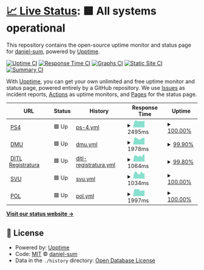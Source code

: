 # [📈 Live Status](https://daniel-sum.github.io/uptime4): <!--live status--> **🟩 All systems operational**

This repository contains the open-source uptime monitor and status page for [daniel-sum](https://daniel-sum.github.io/uptime4), powered by [Upptime](https://github.com/upptime/upptime).

[![Uptime CI](https://github.com/koj-co/upptime/workflows/Uptime%20CI/badge.svg)](https://github.com/koj-co/upptime/actions?query=workflow%3A%22Uptime+CI%22)
[![Response Time CI](https://github.com/koj-co/upptime/workflows/Response%20Time%20CI/badge.svg)](https://github.com/koj-co/upptime/actions?query=workflow%3A%22Response+Time+CI%22)
[![Graphs CI](https://github.com/koj-co/upptime/workflows/Graphs%20CI/badge.svg)](https://github.com/koj-co/upptime/actions?query=workflow%3A%22Graphs+CI%22)
[![Static Site CI](https://github.com/koj-co/upptime/workflows/Static%20Site%20CI/badge.svg)](https://github.com/koj-co/upptime/actions?query=workflow%3A%22Static+Site+CI%22)
[![Summary CI](https://github.com/koj-co/upptime/workflows/Summary%20CI/badge.svg)](https://github.com/koj-co/upptime/actions?query=workflow%3A%22Summary+CI%22)

With [Upptime](https://upptime.js.org), you can get your own unlimited and free uptime monitor and status page, powered entirely by a GitHub repository. We use [Issues](https://github.com/daniel-sum/uptime4/issues) as incident reports, [Actions](https://github.com/daniel-sum/uptime4/actions) as uptime monitors, and [Pages](https://daniel-sum.github.io/uptime4) for the status page.

<!--start: status pages-->
<!-- This summary is generated by Upptime (https://github.com/upptime/upptime) -->
<!-- Do not edit this manually, your changes will be overwritten -->
<!-- prettier-ignore -->
| URL | Status | History | Response Time | Uptime |
| --- | ------ | ------- | ------------- | ------ |
| <img alt="" src="https://favicons.githubusercontent.com/www.ps4.ro" height="13"> [PS4](https://www.ps4.ro) | 🟩 Up | [ps-4.yml](https://github.com/daniel-sum/uptime4/commits/HEAD/history/ps-4.yml) | <details><summary><img alt="Response time graph" src="./graphs/ps-4/response-time-week.png" height="20"> 2495ms</summary><br><a href="https://daniel-sum.github.io/uptime4/history/ps-4"><img alt="Response time 2503" src="https://img.shields.io/endpoint?url=https%3A%2F%2Fraw.githubusercontent.com%2Fdaniel-sum%2Fuptime4%2FHEAD%2Fapi%2Fps-4%2Fresponse-time.json"></a><br><a href="https://daniel-sum.github.io/uptime4/history/ps-4"><img alt="24-hour response time 2561" src="https://img.shields.io/endpoint?url=https%3A%2F%2Fraw.githubusercontent.com%2Fdaniel-sum%2Fuptime4%2FHEAD%2Fapi%2Fps-4%2Fresponse-time-day.json"></a><br><a href="https://daniel-sum.github.io/uptime4/history/ps-4"><img alt="7-day response time 2495" src="https://img.shields.io/endpoint?url=https%3A%2F%2Fraw.githubusercontent.com%2Fdaniel-sum%2Fuptime4%2FHEAD%2Fapi%2Fps-4%2Fresponse-time-week.json"></a><br><a href="https://daniel-sum.github.io/uptime4/history/ps-4"><img alt="30-day response time 2512" src="https://img.shields.io/endpoint?url=https%3A%2F%2Fraw.githubusercontent.com%2Fdaniel-sum%2Fuptime4%2FHEAD%2Fapi%2Fps-4%2Fresponse-time-month.json"></a><br><a href="https://daniel-sum.github.io/uptime4/history/ps-4"><img alt="1-year response time 2503" src="https://img.shields.io/endpoint?url=https%3A%2F%2Fraw.githubusercontent.com%2Fdaniel-sum%2Fuptime4%2FHEAD%2Fapi%2Fps-4%2Fresponse-time-year.json"></a></details> | <details><summary><a href="https://daniel-sum.github.io/uptime4/history/ps-4">100.00%</a></summary><a href="https://daniel-sum.github.io/uptime4/history/ps-4"><img alt="All-time uptime 99.96%" src="https://img.shields.io/endpoint?url=https%3A%2F%2Fraw.githubusercontent.com%2Fdaniel-sum%2Fuptime4%2FHEAD%2Fapi%2Fps-4%2Fuptime.json"></a><br><a href="https://daniel-sum.github.io/uptime4/history/ps-4"><img alt="24-hour uptime 100.00%" src="https://img.shields.io/endpoint?url=https%3A%2F%2Fraw.githubusercontent.com%2Fdaniel-sum%2Fuptime4%2FHEAD%2Fapi%2Fps-4%2Fuptime-day.json"></a><br><a href="https://daniel-sum.github.io/uptime4/history/ps-4"><img alt="7-day uptime 100.00%" src="https://img.shields.io/endpoint?url=https%3A%2F%2Fraw.githubusercontent.com%2Fdaniel-sum%2Fuptime4%2FHEAD%2Fapi%2Fps-4%2Fuptime-week.json"></a><br><a href="https://daniel-sum.github.io/uptime4/history/ps-4"><img alt="30-day uptime 99.90%" src="https://img.shields.io/endpoint?url=https%3A%2F%2Fraw.githubusercontent.com%2Fdaniel-sum%2Fuptime4%2FHEAD%2Fapi%2Fps-4%2Fuptime-month.json"></a><br><a href="https://daniel-sum.github.io/uptime4/history/ps-4"><img alt="1-year uptime 99.96%" src="https://img.shields.io/endpoint?url=https%3A%2F%2Fraw.githubusercontent.com%2Fdaniel-sum%2Fuptime4%2FHEAD%2Fapi%2Fps-4%2Fuptime-year.json"></a></details>
| <img alt="" src="https://favicons.githubusercontent.com/www.mobilitateurbana4.ro" height="13"> [DMU](https://www.mobilitateurbana4.ro) | 🟩 Up | [dmu.yml](https://github.com/daniel-sum/uptime4/commits/HEAD/history/dmu.yml) | <details><summary><img alt="Response time graph" src="./graphs/dmu/response-time-week.png" height="20"> 1978ms</summary><br><a href="https://daniel-sum.github.io/uptime4/history/dmu"><img alt="Response time 1667" src="https://img.shields.io/endpoint?url=https%3A%2F%2Fraw.githubusercontent.com%2Fdaniel-sum%2Fuptime4%2FHEAD%2Fapi%2Fdmu%2Fresponse-time.json"></a><br><a href="https://daniel-sum.github.io/uptime4/history/dmu"><img alt="24-hour response time 2072" src="https://img.shields.io/endpoint?url=https%3A%2F%2Fraw.githubusercontent.com%2Fdaniel-sum%2Fuptime4%2FHEAD%2Fapi%2Fdmu%2Fresponse-time-day.json"></a><br><a href="https://daniel-sum.github.io/uptime4/history/dmu"><img alt="7-day response time 1978" src="https://img.shields.io/endpoint?url=https%3A%2F%2Fraw.githubusercontent.com%2Fdaniel-sum%2Fuptime4%2FHEAD%2Fapi%2Fdmu%2Fresponse-time-week.json"></a><br><a href="https://daniel-sum.github.io/uptime4/history/dmu"><img alt="30-day response time 1844" src="https://img.shields.io/endpoint?url=https%3A%2F%2Fraw.githubusercontent.com%2Fdaniel-sum%2Fuptime4%2FHEAD%2Fapi%2Fdmu%2Fresponse-time-month.json"></a><br><a href="https://daniel-sum.github.io/uptime4/history/dmu"><img alt="1-year response time 1667" src="https://img.shields.io/endpoint?url=https%3A%2F%2Fraw.githubusercontent.com%2Fdaniel-sum%2Fuptime4%2FHEAD%2Fapi%2Fdmu%2Fresponse-time-year.json"></a></details> | <details><summary><a href="https://daniel-sum.github.io/uptime4/history/dmu">99.90%</a></summary><a href="https://daniel-sum.github.io/uptime4/history/dmu"><img alt="All-time uptime 99.95%" src="https://img.shields.io/endpoint?url=https%3A%2F%2Fraw.githubusercontent.com%2Fdaniel-sum%2Fuptime4%2FHEAD%2Fapi%2Fdmu%2Fuptime.json"></a><br><a href="https://daniel-sum.github.io/uptime4/history/dmu"><img alt="24-hour uptime 99.32%" src="https://img.shields.io/endpoint?url=https%3A%2F%2Fraw.githubusercontent.com%2Fdaniel-sum%2Fuptime4%2FHEAD%2Fapi%2Fdmu%2Fuptime-day.json"></a><br><a href="https://daniel-sum.github.io/uptime4/history/dmu"><img alt="7-day uptime 99.90%" src="https://img.shields.io/endpoint?url=https%3A%2F%2Fraw.githubusercontent.com%2Fdaniel-sum%2Fuptime4%2FHEAD%2Fapi%2Fdmu%2Fuptime-week.json"></a><br><a href="https://daniel-sum.github.io/uptime4/history/dmu"><img alt="30-day uptime 99.94%" src="https://img.shields.io/endpoint?url=https%3A%2F%2Fraw.githubusercontent.com%2Fdaniel-sum%2Fuptime4%2FHEAD%2Fapi%2Fdmu%2Fuptime-month.json"></a><br><a href="https://daniel-sum.github.io/uptime4/history/dmu"><img alt="1-year uptime 99.95%" src="https://img.shields.io/endpoint?url=https%3A%2F%2Fraw.githubusercontent.com%2Fdaniel-sum%2Fuptime4%2FHEAD%2Fapi%2Fdmu%2Fuptime-year.json"></a></details>
| <img alt="" src="https://favicons.githubusercontent.com/registratura.taxeimpozite4.ro" height="13"> [DITL Registratura](https://registratura.taxeimpozite4.ro) | 🟩 Up | [ditl-registratura.yml](https://github.com/daniel-sum/uptime4/commits/HEAD/history/ditl-registratura.yml) | <details><summary><img alt="Response time graph" src="./graphs/ditl-registratura/response-time-week.png" height="20"> 1064ms</summary><br><a href="https://daniel-sum.github.io/uptime4/history/ditl-registratura"><img alt="Response time 920" src="https://img.shields.io/endpoint?url=https%3A%2F%2Fraw.githubusercontent.com%2Fdaniel-sum%2Fuptime4%2FHEAD%2Fapi%2Fditl-registratura%2Fresponse-time.json"></a><br><a href="https://daniel-sum.github.io/uptime4/history/ditl-registratura"><img alt="24-hour response time 1298" src="https://img.shields.io/endpoint?url=https%3A%2F%2Fraw.githubusercontent.com%2Fdaniel-sum%2Fuptime4%2FHEAD%2Fapi%2Fditl-registratura%2Fresponse-time-day.json"></a><br><a href="https://daniel-sum.github.io/uptime4/history/ditl-registratura"><img alt="7-day response time 1064" src="https://img.shields.io/endpoint?url=https%3A%2F%2Fraw.githubusercontent.com%2Fdaniel-sum%2Fuptime4%2FHEAD%2Fapi%2Fditl-registratura%2Fresponse-time-week.json"></a><br><a href="https://daniel-sum.github.io/uptime4/history/ditl-registratura"><img alt="30-day response time 999" src="https://img.shields.io/endpoint?url=https%3A%2F%2Fraw.githubusercontent.com%2Fdaniel-sum%2Fuptime4%2FHEAD%2Fapi%2Fditl-registratura%2Fresponse-time-month.json"></a><br><a href="https://daniel-sum.github.io/uptime4/history/ditl-registratura"><img alt="1-year response time 920" src="https://img.shields.io/endpoint?url=https%3A%2F%2Fraw.githubusercontent.com%2Fdaniel-sum%2Fuptime4%2FHEAD%2Fapi%2Fditl-registratura%2Fresponse-time-year.json"></a></details> | <details><summary><a href="https://daniel-sum.github.io/uptime4/history/ditl-registratura">99.80%</a></summary><a href="https://daniel-sum.github.io/uptime4/history/ditl-registratura"><img alt="All-time uptime 98.37%" src="https://img.shields.io/endpoint?url=https%3A%2F%2Fraw.githubusercontent.com%2Fdaniel-sum%2Fuptime4%2FHEAD%2Fapi%2Fditl-registratura%2Fuptime.json"></a><br><a href="https://daniel-sum.github.io/uptime4/history/ditl-registratura"><img alt="24-hour uptime 100.00%" src="https://img.shields.io/endpoint?url=https%3A%2F%2Fraw.githubusercontent.com%2Fdaniel-sum%2Fuptime4%2FHEAD%2Fapi%2Fditl-registratura%2Fuptime-day.json"></a><br><a href="https://daniel-sum.github.io/uptime4/history/ditl-registratura"><img alt="7-day uptime 99.80%" src="https://img.shields.io/endpoint?url=https%3A%2F%2Fraw.githubusercontent.com%2Fdaniel-sum%2Fuptime4%2FHEAD%2Fapi%2Fditl-registratura%2Fuptime-week.json"></a><br><a href="https://daniel-sum.github.io/uptime4/history/ditl-registratura"><img alt="30-day uptime 99.95%" src="https://img.shields.io/endpoint?url=https%3A%2F%2Fraw.githubusercontent.com%2Fdaniel-sum%2Fuptime4%2FHEAD%2Fapi%2Fditl-registratura%2Fuptime-month.json"></a><br><a href="https://daniel-sum.github.io/uptime4/history/ditl-registratura"><img alt="1-year uptime 98.37%" src="https://img.shields.io/endpoint?url=https%3A%2F%2Fraw.githubusercontent.com%2Fdaniel-sum%2Fuptime4%2FHEAD%2Fapi%2Fditl-registratura%2Fuptime-year.json"></a></details>
| <img alt="" src="https://favicons.githubusercontent.com/svu.ps4.ro" height="13"> [SVU](https://svu.ps4.ro) | 🟩 Up | [svu.yml](https://github.com/daniel-sum/uptime4/commits/HEAD/history/svu.yml) | <details><summary><img alt="Response time graph" src="./graphs/svu/response-time-week.png" height="20"> 1034ms</summary><br><a href="https://daniel-sum.github.io/uptime4/history/svu"><img alt="Response time 1006" src="https://img.shields.io/endpoint?url=https%3A%2F%2Fraw.githubusercontent.com%2Fdaniel-sum%2Fuptime4%2FHEAD%2Fapi%2Fsvu%2Fresponse-time.json"></a><br><a href="https://daniel-sum.github.io/uptime4/history/svu"><img alt="24-hour response time 946" src="https://img.shields.io/endpoint?url=https%3A%2F%2Fraw.githubusercontent.com%2Fdaniel-sum%2Fuptime4%2FHEAD%2Fapi%2Fsvu%2Fresponse-time-day.json"></a><br><a href="https://daniel-sum.github.io/uptime4/history/svu"><img alt="7-day response time 1034" src="https://img.shields.io/endpoint?url=https%3A%2F%2Fraw.githubusercontent.com%2Fdaniel-sum%2Fuptime4%2FHEAD%2Fapi%2Fsvu%2Fresponse-time-week.json"></a><br><a href="https://daniel-sum.github.io/uptime4/history/svu"><img alt="30-day response time 936" src="https://img.shields.io/endpoint?url=https%3A%2F%2Fraw.githubusercontent.com%2Fdaniel-sum%2Fuptime4%2FHEAD%2Fapi%2Fsvu%2Fresponse-time-month.json"></a><br><a href="https://daniel-sum.github.io/uptime4/history/svu"><img alt="1-year response time 1006" src="https://img.shields.io/endpoint?url=https%3A%2F%2Fraw.githubusercontent.com%2Fdaniel-sum%2Fuptime4%2FHEAD%2Fapi%2Fsvu%2Fresponse-time-year.json"></a></details> | <details><summary><a href="https://daniel-sum.github.io/uptime4/history/svu">100.00%</a></summary><a href="https://daniel-sum.github.io/uptime4/history/svu"><img alt="All-time uptime 93.37%" src="https://img.shields.io/endpoint?url=https%3A%2F%2Fraw.githubusercontent.com%2Fdaniel-sum%2Fuptime4%2FHEAD%2Fapi%2Fsvu%2Fuptime.json"></a><br><a href="https://daniel-sum.github.io/uptime4/history/svu"><img alt="24-hour uptime 100.00%" src="https://img.shields.io/endpoint?url=https%3A%2F%2Fraw.githubusercontent.com%2Fdaniel-sum%2Fuptime4%2FHEAD%2Fapi%2Fsvu%2Fuptime-day.json"></a><br><a href="https://daniel-sum.github.io/uptime4/history/svu"><img alt="7-day uptime 100.00%" src="https://img.shields.io/endpoint?url=https%3A%2F%2Fraw.githubusercontent.com%2Fdaniel-sum%2Fuptime4%2FHEAD%2Fapi%2Fsvu%2Fuptime-week.json"></a><br><a href="https://daniel-sum.github.io/uptime4/history/svu"><img alt="30-day uptime 94.12%" src="https://img.shields.io/endpoint?url=https%3A%2F%2Fraw.githubusercontent.com%2Fdaniel-sum%2Fuptime4%2FHEAD%2Fapi%2Fsvu%2Fuptime-month.json"></a><br><a href="https://daniel-sum.github.io/uptime4/history/svu"><img alt="1-year uptime 93.37%" src="https://img.shields.io/endpoint?url=https%3A%2F%2Fraw.githubusercontent.com%2Fdaniel-sum%2Fuptime4%2FHEAD%2Fapi%2Fsvu%2Fuptime-year.json"></a></details>
| <img alt="" src="https://favicons.githubusercontent.com/www.politialocala4.ro" height="13"> [POL](https://www.politialocala4.ro) | 🟩 Up | [pol.yml](https://github.com/daniel-sum/uptime4/commits/HEAD/history/pol.yml) | <details><summary><img alt="Response time graph" src="./graphs/pol/response-time-week.png" height="20"> 1997ms</summary><br><a href="https://daniel-sum.github.io/uptime4/history/pol"><img alt="Response time 2108" src="https://img.shields.io/endpoint?url=https%3A%2F%2Fraw.githubusercontent.com%2Fdaniel-sum%2Fuptime4%2FHEAD%2Fapi%2Fpol%2Fresponse-time.json"></a><br><a href="https://daniel-sum.github.io/uptime4/history/pol"><img alt="24-hour response time 1933" src="https://img.shields.io/endpoint?url=https%3A%2F%2Fraw.githubusercontent.com%2Fdaniel-sum%2Fuptime4%2FHEAD%2Fapi%2Fpol%2Fresponse-time-day.json"></a><br><a href="https://daniel-sum.github.io/uptime4/history/pol"><img alt="7-day response time 1997" src="https://img.shields.io/endpoint?url=https%3A%2F%2Fraw.githubusercontent.com%2Fdaniel-sum%2Fuptime4%2FHEAD%2Fapi%2Fpol%2Fresponse-time-week.json"></a><br><a href="https://daniel-sum.github.io/uptime4/history/pol"><img alt="30-day response time 1933" src="https://img.shields.io/endpoint?url=https%3A%2F%2Fraw.githubusercontent.com%2Fdaniel-sum%2Fuptime4%2FHEAD%2Fapi%2Fpol%2Fresponse-time-month.json"></a><br><a href="https://daniel-sum.github.io/uptime4/history/pol"><img alt="1-year response time 2108" src="https://img.shields.io/endpoint?url=https%3A%2F%2Fraw.githubusercontent.com%2Fdaniel-sum%2Fuptime4%2FHEAD%2Fapi%2Fpol%2Fresponse-time-year.json"></a></details> | <details><summary><a href="https://daniel-sum.github.io/uptime4/history/pol">100.00%</a></summary><a href="https://daniel-sum.github.io/uptime4/history/pol"><img alt="All-time uptime 100.00%" src="https://img.shields.io/endpoint?url=https%3A%2F%2Fraw.githubusercontent.com%2Fdaniel-sum%2Fuptime4%2FHEAD%2Fapi%2Fpol%2Fuptime.json"></a><br><a href="https://daniel-sum.github.io/uptime4/history/pol"><img alt="24-hour uptime 100.00%" src="https://img.shields.io/endpoint?url=https%3A%2F%2Fraw.githubusercontent.com%2Fdaniel-sum%2Fuptime4%2FHEAD%2Fapi%2Fpol%2Fuptime-day.json"></a><br><a href="https://daniel-sum.github.io/uptime4/history/pol"><img alt="7-day uptime 100.00%" src="https://img.shields.io/endpoint?url=https%3A%2F%2Fraw.githubusercontent.com%2Fdaniel-sum%2Fuptime4%2FHEAD%2Fapi%2Fpol%2Fuptime-week.json"></a><br><a href="https://daniel-sum.github.io/uptime4/history/pol"><img alt="30-day uptime 100.00%" src="https://img.shields.io/endpoint?url=https%3A%2F%2Fraw.githubusercontent.com%2Fdaniel-sum%2Fuptime4%2FHEAD%2Fapi%2Fpol%2Fuptime-month.json"></a><br><a href="https://daniel-sum.github.io/uptime4/history/pol"><img alt="1-year uptime 100.00%" src="https://img.shields.io/endpoint?url=https%3A%2F%2Fraw.githubusercontent.com%2Fdaniel-sum%2Fuptime4%2FHEAD%2Fapi%2Fpol%2Fuptime-year.json"></a></details>

<!--end: status pages-->

[**Visit our status website →**](https://daniel-sum.github.io/uptime4)

## 📄 License

- Powered by: [Upptime](https://github.com/upptime/upptime)
- Code: [MIT](./LICENSE) © [daniel-sum](https://daniel-sum.github.io/uptime4)
- Data in the `./history` directory: [Open Database License](https://opendatacommons.org/licenses/odbl/1-0/)
